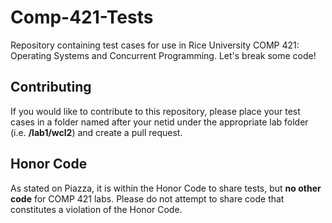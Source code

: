 # Comp-421-Tests

Repository containing test cases for use in Rice University COMP 421: Operating Systems and Concurrent Programming. Let's break some code!

## Contributing

If you would like to contribute to this repository, please place your test cases in a folder named after your netid under the appropriate lab folder (i.e. **/lab1/wcl2**) and create a pull request.

## Honor Code

As stated on Piazza, it is within the Honor Code to share tests, but **no other code** for COMP 421 labs. Please do not attempt to share code that constitutes a violation of the Honor Code.
